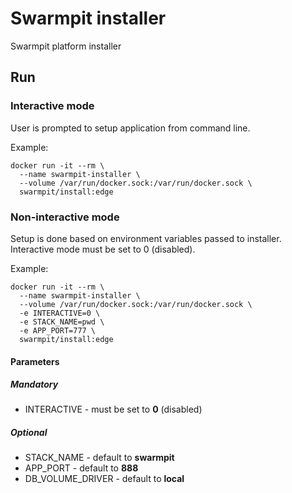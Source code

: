 # Swarmpit installer

Swarmpit platform installer

## Run 

### Interactive mode
User is prompted to setup application from command line.

Example:

```{r, engine='bash', count_lines}
docker run -it --rm \
  --name swarmpit-installer \
  --volume /var/run/docker.sock:/var/run/docker.sock \
  swarmpit/install:edge
```

### Non-interactive mode
Setup is done based on environment variables passed to installer. 
Interactive mode must be set to 0 (disabled).

Example:

```{r, engine='bash', count_lines}
docker run -it --rm \
  --name swarmpit-installer \
  --volume /var/run/docker.sock:/var/run/docker.sock \
  -e INTERACTIVE=0 \
  -e STACK_NAME=pwd \
  -e APP_PORT=777 \
  swarmpit/install:edge
```

#### Parameters

##### Mandatory 

- INTERACTIVE - must be set to **0** (disabled)

##### Optional 

- STACK_NAME - default to **swarmpit**
- APP_PORT - default to **888**
- DB_VOLUME_DRIVER - default to **local**
